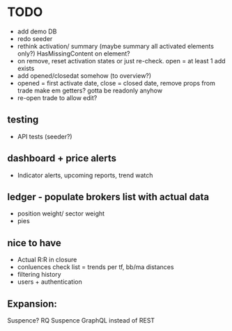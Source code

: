 ﻿
# TODO

- add demo DB
- redo seeder
- rethink activation/ summary (maybe summary all activated elements only?) HasMissingContent on element?
- on remove, reset activation states or just re-check. open = at least 1 add exists
- add opened/closedat somehow (to overview?) 
- opened = first activate date, close = closed date, remove props from trade make em getters? gotta be readonly anyhow
- re-open trade to allow edit?

## testing
- API tests (seeder?)

## dashboard + price alerts
- Indicator alerts, upcoming reports, trend watch

## ledger - populate brokers list with actual data
- position weight/ sector weight
- pies

## nice to have
- Actual R:R in closure
- conluences check list = trends per tf, bb/ma distances
- filtering history
- users + authentication

## Expansion:
Suspence? RQ Suspence
GraphQL instead of REST